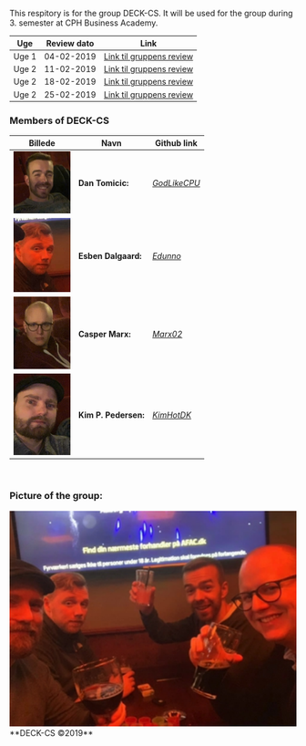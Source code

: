 This respitory is for the group DECK-CS.
It will be used for the group during 3. semester at CPH Business Academy.

Uge | Review dato | Link
------------ | ------------- | -------------
Uge 1| 04-02-2019 | [Link til gruppens review](https://kimhotdk.github.io/DECK-CS/week1) 
Uge 2| 11-02-2019 |  [Link til gruppens review](https://kimhotdk.github.io/DECK-CS/week2) 
Uge 2| 18-02-2019 |  [Link til gruppens review](https://kimhotdk.github.io/DECK-CS/week3) 
Uge 2| 25-02-2019 |  [Link til gruppens review](https://kimhotdk.github.io/DECK-CS/week4) 

### Members of DECK-CS

Billede | Navn | Github link 
------------ | ------------- | ------------- 
<img src="Dan-resized.jpg" width="100"/> |  **Dan Tomicic:** | [_GodLikeCPU_](https://github.com/GodLikeCPU)  
<img src="Esben2-resized.jpg" width="100"/> | **Esben Dalgaard:** | [_Edunno_](https://github.com/Edunno)  
<img src="Casper-resized.jpg" width="100"/> | **Casper Marx:** | [_Marx02_](https://github.com/Marx02)
<img src="Kim-resized.jpg" width="100"/> | **Kim P. Pedersen:** | [_KimHotDK_](https://github.com/KimHotDK)
<br>

### Picture of the group:
<img src="48390921_2236580056373541_3832447443329351680_n-resized.jpg" width="700"/>  
**DECK-CS ©2019**
